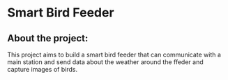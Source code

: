# Smart Bird Feeder

## About the project:
This project aims to build a smart bird feeder that can communicate with a main station and send data about the weather around the ffeder and capture images of birds.
